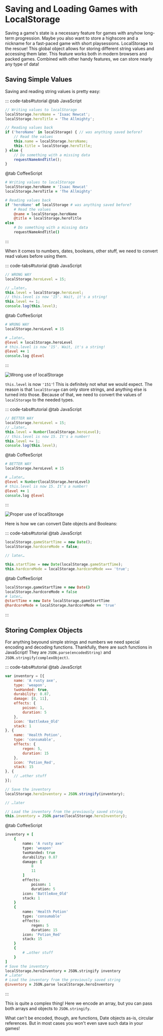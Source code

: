 # Saving and Loading Games with LocalStorage

Saving a game's state is a necessary feature for games with anyhow long-term progression. Maybe you also want to store a highscore and a nickname for a fast-paced game with short playsessions. LocalStorage to the rescue! This global object allows for storing different string values and accessing them later. This feature works both in modern browsers and packed games. Combined with other handy features, we can store nearly any type of data!

## Saving Simple Values

Saving and reading string values is pretty easy:

::: code-tabs#tutorial
@tab JavaScript
```js
// Writing values to localStorage
localStorage.heroName = 'Isaac Newcat';
localStorage.heroTitle = 'The Allmighty';

// Reading values back
if ('heroName' in localStorage) { // was anything saved before?
    // Read the values
    this.name = localStorage.heroName;
    this.title = localStorage.heroTitle;
} else {
    // Do something with a missing data
    requestNameAndTitle();
}
```
@tab CoffeeScript
```coffee
# Writing values to localStorage
localStorage.heroName = 'Isaac Newcat'
localStorage.heroTitle = 'The Allmighty'

# Reading values back
if 'heroName' of localStorage # was anything saved before?
    # Read the values
    @name = localStorage.heroName
    @title = localStorage.heroTitle
else
    # Do something with a missing data
    requestNameAndTitle()
```
:::

When it comes to numbers, dates, booleans, other stuff, we need to convert read values before using them.

::: code-tabs#tutorial
@tab JavaScript
```js
// WRONG WAY
localStorage.heroLevel = 15;

// …later…
this.level = localStorage.heroLevel;
// this.level is now '15'. Wait, it's a string!
this.level += 1;
console.log(this.level);
```
@tab CoffeeScript
```coffee
# WRONG WAY
localStorage.heroLevel = 15

# …later…
@level = localStorage.heroLevel
# this.level is now '15'. Wait, it's a string!
@level += 1
console.log @level
```
:::

![Wrong use of localStorage](./images/tutLocalStorage.png)

`this.level` is now `'151'`! This is definitely not what we would expect. The reason is that `localStorage` can only store strings, and anything else is turned into those. Because of that, we need to convert the values of `localStorage` to the needed types.

::: code-tabs#tutorial
@tab JavaScript
```js
// BETTER WAY
localStorage.heroLevel = 15;
// …later…
this.level = Number(localStorage.heroLevel);
// this.level is now 15. It's a number!
this.level += 1;
console.log(this.level);
```
@tab CoffeeScript
```coffee
# BETTER WAY
localStorage.heroLevel = 15

# …later…
@level = Number(localStorage.heroLevel)
# this.level is now 15. It's a number!
@level += 1
console.log @level
```
:::

![Proper use of localStorage](./images/tutLocalStorage_Yaaay.png)

Here is how we can convert Date objects and Booleans:

::: code-tabs#tutorial
@tab JavaScript
```js
localStorage.gameStartTime = new Date();
localStorage.hardcoreMode = false;

// later…

this.startTime = new Date(localStorage.gameStartTime);
this.hardcoreMode = localStorage.hardcoreMode === 'true';
```
@tab CoffeeScript
```coffee
localStorage.gameStartTime = new Date()
localStorage.hardcoreMode = false
# later…
@startTime = new Date localStorage.gameStartTime
@hardcoreMode = localStorage.hardcoreMode == 'true'
```
:::

## Storing Complex Objects

For anything beyound simple strings and numbers we need special encoding and decoding functions. Thankfully, there are such functions in JavaScript! They are `JSON.parse(encodedString)` and `JSON.stringify(complexObject)`.

::: code-tabs#tutorial
@tab JavaScript
```js
var inventory = [{
    name: 'A rusty axe',
    type: 'weapon',
    twoHanded: true,
    durability: 0.87,
    damage: [8, 11],
    effects: {
        poison: 1,
        duration: 5
    },
    icon: 'BattleAxe_Old'
    stack: 1
}, {
    name: 'Health Potion',
    type: 'consumable',
    effects: {
        regen: 5,
        duration: 15
    },
    icon: 'Potion_Red',
    stack: 15
}, {
    // …other stuff
}];

// Save the inventory
localStorage.heroInventory = JSON.stringify(inventory);

// …later

// Load the inventory from the previously saved string
this.inventory = JSON.parse(localStorage.heroInventory);
```
@tab CoffeeScript
```coffee
inventory = [
    {
        name: 'A rusty axe'
        type: 'weapon'
        twoHanded: true
        durability: 0.87
        damage: [
            8
            11
        ]
        effects:
            poison: 1
            duration: 5
        icon: 'BattleAxe_Old'
        stack: 1
    }
    {
        name: 'Health Potion'
        type: 'consumable'
        effects:
            regen: 5
            duration: 15
        icon: 'Potion_Red'
        stack: 15
    }
    {
        # …other stuff
    }
]
# Save the inventory
localStorage.heroInventory = JSON.stringify inventory
# …later
# Load the inventory from the previously saved string
@inventory = JSON.parse localStorage.heroInventory
```
:::

This is quite a complex thing! Here we encode an array, but you can pass both arrays and objects to `JSON.stringify`.

What can't be encoded, though, are functions, Date objects as-is, circular references. But in most cases you won't even save such data in your games!
